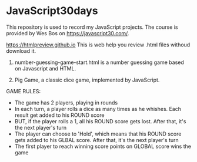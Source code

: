 # JavaScript30days
This repository is used to record my JavaScript projects. 
The course is provided by Wes Bos on https://javascript30.com/.

https://htmlpreview.github.io This is web help you review .html files withoud download it.

1. number-guessing-game-start.html is a number guessing game based on Javascript and HTML.

2. Pig Game, a classic dice game, implemented by JavaScript.

  GAME RULES:
- The game has 2 players, playing in rounds
- In each turn, a player rolls a dice as many times as he whishes. Each result get added to his ROUND score
- BUT, if the player rolls a 1, all his ROUND score gets lost. After that, it's the next player's turn
- The player can choose to 'Hold', which means that his ROUND score gets added to his GLBAL score. After that, it's the next player's turn
- The first player to reach winning score points on GLOBAL score wins the game

